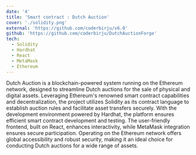 ```yaml
---
date: '4'
title: 'Smart contract : Dutch Auction'
cover: './solidity.png'
external: 'https://github.com/coderbirju/v6.0'
github: 'https://github.com/coderbirju/DutchAuctionForge'
tech:
  - Solidity
  - Hardhat
  - React
  - MetaMask
  - Ethereum
---
```


Dutch Auction is a blockchain-powered system running on the Ethereum network, designed to streamline Dutch auctions for the sale of physical and digital assets. Leveraging Ethereum's renowned smart contract capabilities and decentralization, the project utilizes Solidity as its contract language to establish auction rules and facilitate asset transfers securely. With the development environment powered by Hardhat, the platform ensures efficient smart contract development and testing. The user-friendly frontend, built on React, enhances interactivity, while MetaMask integration ensures secure participation. Operating on the Ethereum network offers global accessibility and robust security, making it an ideal choice for conducting Dutch auctions for a wide range of assets.
